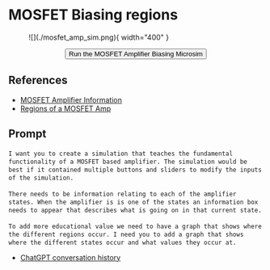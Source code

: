# MOSFET Biasing regions

<figure markdown>
   ![](./mosfet_amp_sim.png){ width="400" }
</figure>

<form action="MOSFETBias.html" style="text-align:center;">
<button style="align-content: center;" class="md-button md-button--primary">
Run the MOSFET Amplifier Biasing Microsim
</button>
</form>


## References

* [MOSFET Amplifier Information](https://www.simonfoucher.com/McGill/ECSE330%20Electronics/Notes/4.4%20MOSFETS%20in%20IC%20CSA%20CGA.pdf)
* [Regions of a MOSFET Amp](https://www.circuitbread.com/tutorials/what-are-the-different-regions-of-operation-for-a-fet)

## Prompt

```linenums="0"
I want you to create a simulation that teaches the fundamental functionality of a MOSFET based amplifier. The simulation would be best if it contained multiple buttons and sliders to modify the inputs of the simulation.

There needs to be information relating to each of the amplifier states. When the amplifier is is one of the states an information box needs to appear that describes what is going on in that current state. 

To add more educational value we need to have a graph that shows where the different regions occur. I need you to add a graph that shows where the different states occur and what values they occur at.
```
* [ChatGPT conversation history](https://chat.openai.com/share/231ac166-0ff3-4272-9809-2a11eca77875)

